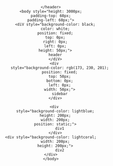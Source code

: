 <!DOCTYPE html>
<html>
    <header>

    </header>
    <body style="height: 3000px;
    padding-top: 60px;
    padding-left: 60px;">
        <diV style="background-color: black;
        color: white;
        position: fixed;
        top: 0px;
        right: 0px;
        left: 0px;
        height: 50px;">
        header
        </diV>
        <div 
            style="background-color: rgb(173, 230, 201);
            position: fixed;
            top: 50px;
            bottom: 0px;
            left: 0px;
            width: 50px;">
            sidebar
        </div>

        <div 
        style="background-color: lightblue;
        height: 200px;
        width: 200px;
        position: static;">
            div1
        </div>
    <div style="background-color: lightcoral;
        width: 200px;
        height: 200px;">
            div2
    </div>
    </body>
</html>
